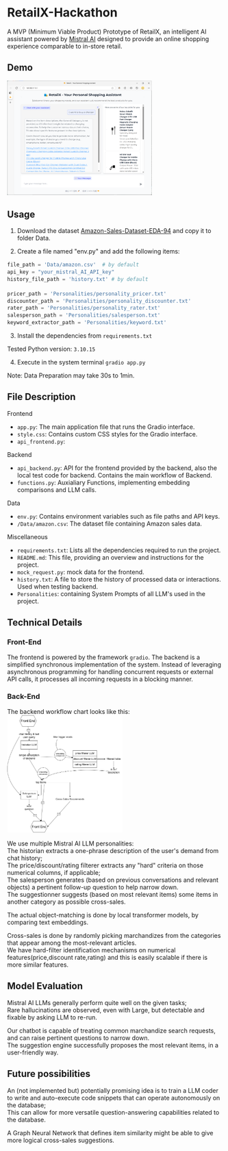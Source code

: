 # RetailX-Hackathon

A MVP (Minimum Viable Product) Prototype of RetailX,  an intelligent AI assistant powered by [Mistral AI](https://github.com/mistralai) designed to provide an online shopping experience comparable to in-store retail.

## Demo

<img src="Demo/2.png" alt="2" style="zoom: 33%;" />



## Usage

1. Download the dataset [Amazon-Sales-Dataset-EDA-94](https://www.kaggle.com/code/sonawanelalitsunil/amazon-sales-dataset-eda-94/notebook) and copy it to folder Data.

2. Create a file named "env.py" and add the following items:

```python
file_path = 'Data/amazon.csv'  # by default
api_key = "your_mistral_AI_API_key"
history_file_path = 'history.txt' # by default

pricer_path = 'Personalities/personality_pricer.txt'
discounter_path = 'Personalities/personality_discounter.txt'
rater_path = 'Personalities/personality_rater.txt'
salesperson_path = 'Personalities/salesperson.txt'
keyword_extractor_path = 'Personalities/keyword.txt'
```

3. Install the dependencies from `requirements.txt`

Tested Python version: `3.10.15`

4. Execute in the system terminal `gradio app.py`

Note: Data Preparation may take 30s to 1min.

## File Description

Frontend

- `app.py`: The main application file that runs the Gradio interface.
- `style.css`: Contains custom CSS styles for the Gradio interface.
- `api_frontend.py`: 

Backend

- `api_backend.py`: API for the frontend provided by the backend, also the local test code for backend. Contains the main workflow of Backend.  
- `functions.py`: Auxialiary Functions, implementing embedding comparisons and LLM calls.  

Data

- `env.py`: Contains environment variables such as file paths and API keys.
- `/Data/amazon.csv`: The dataset file containing Amazon sales data.

Miscellaneous

- `requirements.txt`: Lists all the dependencies required to run the project.
- `README.md`: This file, providing an overview and instructions for the project.
- `mock_request.py`: mock data for the frontend.  
- `history.txt`: A file to store the history of processed data or interactions. Used when testing backend.  
- `Personalities`: containing System Prompts of all LLM's used in the project.

## Technical Details
### Front-End  

The frontend is powered by the framework `gradio`. The backend is a simplified synchronous implementation of the system. Instead of leveraging asynchronous programming for handling concurrent requests or external API calls, it processes all incoming requests in a blocking manner.   

### Back-End  
The backend workflow chart looks like this:  
<img src="Demo/chart.png" alt="2" style="zoom: 33%;" />

We use multiple Mistral AI LLM personalities:  
The historian extracts a one-phrase description of the user's demand from chat history;  
The price/discount/rating filterer extracts any "hard" criteria on those numerical columns, if applicable;  
The salesperson generates (based on previous conversations and relevant objects) a pertinent follow-up question to help narrow down.  
The suggestionner suggests (based on most relevant items) some items in another category as possible cross-sales.

The actual object-matching is done by local transformer models, by comparing text embeddings.  

Cross-sales is done by randomly picking marchandizes from the categories that appear among the most-relevant articles.  
We have hard-filter identification mechanisms on numerical features(price,discount rate,rating) and this is easily scalable if there is more similar features.  

## Model Evaluation

Mistral AI LLMs generally perform quite well on the given tasks;  
Rare hallucinations are observed, even with Large, but detectable and fixable by asking LLM to re-run.

Our chatbot is capable of treating common marchandize search requests, and can raise pertinent questions to narrow down.  
The suggestion engine successfully proposes the most relevant items, in a user-friendly way.  

## Future possibilities  

An (not implemented but) potentially promising idea is to train a LLM coder to write and auto-execute code snippets that can operate autonomously on the database;  
This can allow for more versatile question-answering capabilities related to the database.  

A Graph Neural Network that defines item similarity might be able to give more logical cross-sales suggestions.

